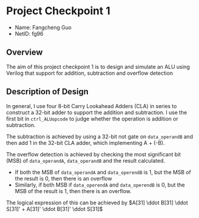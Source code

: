 # Project Checkpoint 1

- Name: Fangcheng Guo
- NetID: fg96

## Overview

The aim of this project checkpoint 1 is to design and simulate an ALU using Verilog that support for addition, subtraction and overflow detection

## Description of Design

In general, I use four 8-bit Carry Lookahead Adders (CLA) in series to construct a 32-bit adder to support the addition and subtraction. I use the first bit in `ctrl_ALUopcode` to judge whether the operation is addition or subtraction.

The subtraction is achieved by using a 32-bit not gate on `data_operandB` and then add 1 in the 32-bit CLA adder, which implementing A + (-B).

The overflow detection is achieved by checking the most significant bit (MSB) of `data_operandA`, `data_operandB` and the result calculated.

-  If both the MSB of  `data_operandA` and `data_operendB` is 1, but the MSB of the result is 0, then there is an overflow
- Similarly, if both MSB if `data_operendA` and `data_operendB` is 0, but the MSB of the result is 1, then there is an overflow.

The logical expression of this can be achieved by $A[31] \ddot B[31] \ddot S[31]' + A[31]' \ddot B[31]' \ddot S[31]$
